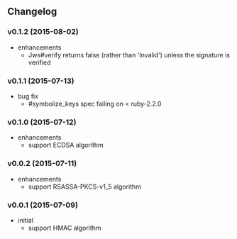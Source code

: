 ## Changelog

### v0.1.2 (2015-08-02)

* enhancements
  * Jws#verify returns false (rather than 'Invalid') unless the signature is verified

### v0.1.1 (2015-07-13)

* bug fix
  * #symbolize_keys spec failing on < ruby-2.2.0

### v0.1.0 (2015-07-12)

* enhancements
  * support ECDSA algorithm

### v0.0.2 (2015-07-11)

* enhancements
  * support RSASSA-PKCS-v1_5 algorithm

### v0.0.1 (2015-07-09)

* initial
  * support HMAC algorithm
